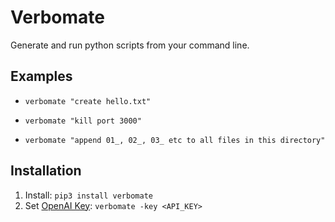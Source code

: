 # Verbomate
Generate and run python scripts from your command line.  

## Examples

- `verbomate "create hello.txt"`

- `verbomate "kill port 3000"`

- `verbomate "append 01_, 02_, 03_ etc to all files in this directory"`

## Installation

1. Install: `pip3 install verbomate`
2. Set [OpenAI Key](https://platform.openai.com/api-keys): `verbomate -key <API_KEY>`

